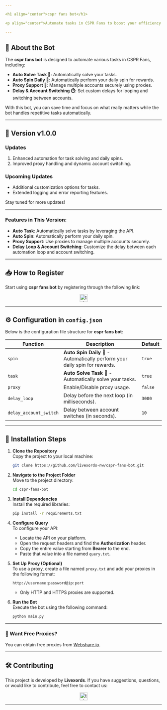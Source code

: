 ```yaml
---

<h1 align="center">cspr fans bot</h1>

<p align="center">Automate tasks in CSPR Fans to boost your efficiency and maximize your rewards!</p>

---
```


## 🚀 **About the Bot**

The **cspr fans bot** is designed to automate various tasks in CSPR Fans, including:

- **Auto Solve Task 📝**: Automatically solve your tasks.
- **Auto Spin Daily 🎰**: Automatically perform your daily spin for rewards.
- **Proxy Support 🔌**: Manage multiple accounts securely using proxies.
- **Delay & Account Switching ⏱️**: Set custom delays for looping and switching between accounts.

With this bot, you can save time and focus on what really matters while the bot handles repetitive tasks automatically.

---

## 🌟 **Version v1.0.0**

### **Updates**

1. Enhanced automation for task solving and daily spins.
2. Improved proxy handling and dynamic account switching.

### **Upcoming Updates**

- Additional customization options for tasks.
- Extended logging and error reporting features.

Stay tuned for more updates!

---

### **Features in This Version**:

- **Auto Task**: Automatically solve tasks by leveraging the API.
- **Auto Spin**: Automatically perform your daily spin.
- **Proxy Support**: Use proxies to manage multiple accounts securely.
- **Delay Loop & Account Switching**: Customize the delay between each automation loop and account switching.

---

## 📥 **How to Register**

Start using **cspr fans bot** by registering through the following link:

<div align="center">
  <a href="https://t.me/csprfans_bot?start=535079996" target="_blank">
    <img src="https://img.shields.io/static/v1?message=cspr%20fans%20bot&logo=telegram&label=&color=2CA5E0&logoColor=white&labelColor=&style=for-the-badge" height="25" alt="telegram logo" />
  </a>
</div>

---

## ⚙️ **Configuration in `config.json`**

Below is the configuration file structure for **cspr fans bot**:

| **Function**           | **Description**                                                             | **Default** |
| ---------------------- | --------------------------------------------------------------------------- | ----------- |
| `spin`                 | **Auto Spin Daily 🎰** - Automatically perform your daily spin for rewards. | `true`      |
| `task`                 | **Auto Solve Task 📝** - Automatically solve your tasks.                    | `true`      |
| `proxy`                | Enable/Disable proxy usage.                                                 | `false`      |
| `delay_loop`           | Delay before the next loop (in milliseconds).                               | `3000`      |
| `delay_account_switch` | Delay between account switches (in seconds).                                | `10`        |

---

## 📖 **Installation Steps**

1. **Clone the Repository**  
   Copy the project to your local machine:

   ```bash
   git clone https://github.com/livexords-nw/cspr-fans-bot.git
   ```

2. **Navigate to the Project Folder**  
   Move to the project directory:

   ```bash
   cd cspr-fans-bot
   ```

3. **Install Dependencies**  
   Install the required libraries:

   ```bash
   pip install -r requirements.txt
   ```

4. **Configure Query**  
   To configure your API:

   - Locate the API on your platform.
   - Open the request headers and find the **Authorization** header.
   - Copy the entire value starting from **Bearer** to the end.
   - Paste that value into a file named `query.txt`.

5. **Set Up Proxy (Optional)**  
   To use a proxy, create a file named `proxy.txt` and add your proxies in the following format:

   ```
   http://username:password@ip:port
   ```

   - Only HTTP and HTTPS proxies are supported.

6. **Run the Bot**  
   Execute the bot using the following command:

   ```bash
   python main.py
   ```

---

### 🔹 Want Free Proxies?

You can obtain free proxies from [Webshare.io](https://www.webshare.io/).

---

## 🛠️ **Contributing**

This project is developed by **Livexords**. If you have suggestions, questions, or would like to contribute, feel free to contact us:

<div align="center">
  <a href="https://t.me/livexordsscript" target="_blank">
    <img src="https://img.shields.io/static/v1?message=Livexords&logo=telegram&label=&color=2CA5E0&logoColor=white&labelColor=&style=for-the-badge" height="25" alt="telegram logo" />
  </a>
</div>

---
